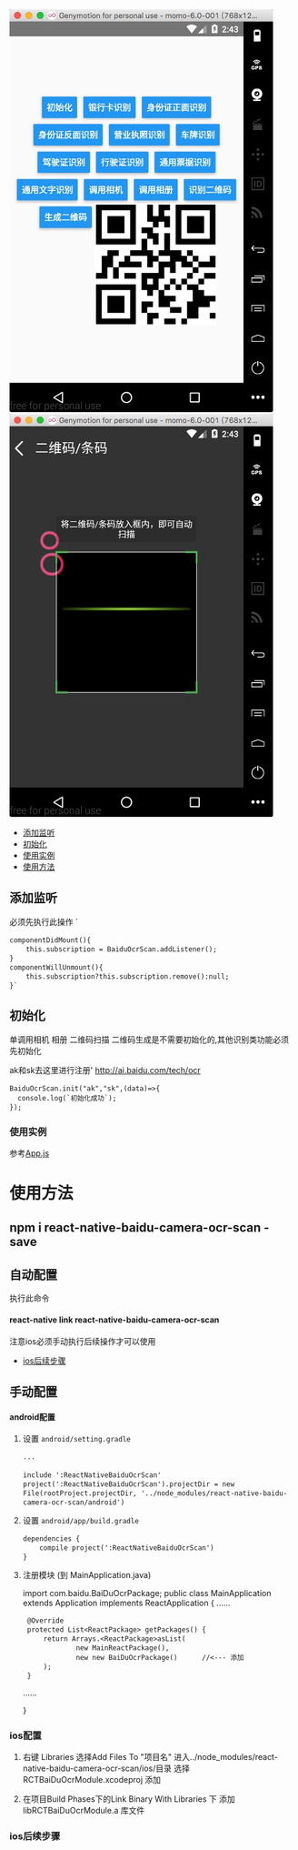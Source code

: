 ![Mou icon1](/assets/a1.png)
![Mou icon1](/assets/a2.png)

- [添加监听](#添加监听)
- [初始化](#初始化)
- [使用实例](#使用实例)
- [使用方法](#使用方法)
## 添加监听
必须先执行此操作
`

    componentDidMount(){
        this.subscription = BaiduOcrScan.addListener();
    }
    componentWillUnmount(){
        this.subscription?this.subscription.remove():null;
    }`



## 初始化
单调用相机 相册 二维码扫描 二维码生成是不需要初始化的,其他识别类功能必须先初始化

ak和sk去这里进行注册' http://ai.baidu.com/tech/ocr

    BaiduOcrScan.init("ak","sk",(data)=>{
      console.log(`初始化成功`);
    });




### 使用实例
参考[App.js](https://github.com/qiepeipei/react-native-baidu-camera-ocr-scan/blob/master/rn55_demo/App.js)


# 使用方法
## npm i react-native-baidu-camera-ocr-scan -save

## 自动配置
执行此命令
#### react-native link react-native-baidu-camera-ocr-scan

注意ios必须手动执行后续操作才可以使用
- [ios后续步骤](#ios后续步骤)

## 手动配置
#### android配置
1. 设置 `android/setting.gradle`

    ```
    ...
    
    include ':ReactNativeBaiduOcrScan'
    project(':ReactNativeBaiduOcrScan').projectDir = new File(rootProject.projectDir, '../node_modules/react-native-baidu-camera-ocr-scan/android')
    
    ```

2. 设置 `android/app/build.gradle`

    ```
    dependencies {
        compile project(':ReactNativeBaiduOcrScan')
    }
    ```
    
3. 注册模块 (到 MainApplication.java)


    import com.baidu.BaiDuOcrPackage;
    public class MainApplication extends Application implements ReactApplication {
      ......

        @Override
    	protected List<ReactPackage> getPackages() {
      		return Arrays.<ReactPackage>asList(
          			new MainReactPackage(),
          			new new BaiDuOcrPackage()      //<--- 添加
      		);
    	} 

      ......

    }


### ios配置

1. 右键 Libraries 选择Add Files To "项目名" 进入../node_modules/react-native-baidu-camera-ocr-scan/ios/目录 选择RCTBaiDuOcrModule.xcodeproj 添加

2. 在项目Build Phases下的Link Binary With Libraries 下 添加 libRCTBaiDuOcrModule.a 库文件

### ios后续步骤